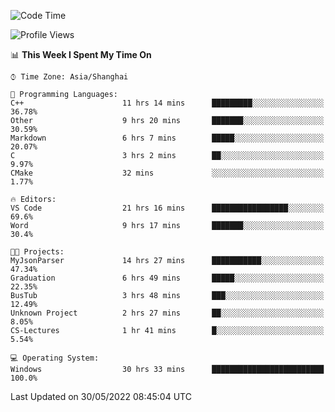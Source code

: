 <!--START_SECTION:waka-->
![Code Time](http://img.shields.io/badge/Code%20Time-77%20hrs%205%20mins-blue)

![Profile Views](http://img.shields.io/badge/Profile%20Views-5-blue)

📊 **This Week I Spent My Time On** 

```text
⌚︎ Time Zone: Asia/Shanghai

💬 Programming Languages: 
C++                      11 hrs 14 mins      █████████░░░░░░░░░░░░░░░░   36.78% 
Other                    9 hrs 20 mins       ███████░░░░░░░░░░░░░░░░░░   30.59% 
Markdown                 6 hrs 7 mins        █████░░░░░░░░░░░░░░░░░░░░   20.07% 
C                        3 hrs 2 mins        ██░░░░░░░░░░░░░░░░░░░░░░░   9.97% 
CMake                    32 mins             ░░░░░░░░░░░░░░░░░░░░░░░░░   1.77%

🔥 Editors: 
VS Code                  21 hrs 16 mins      █████████████████░░░░░░░░   69.6% 
Word                     9 hrs 17 mins       ███████░░░░░░░░░░░░░░░░░░   30.4%

🐱‍💻 Projects: 
MyJsonParser             14 hrs 27 mins      ███████████░░░░░░░░░░░░░░   47.34% 
Graduation               6 hrs 49 mins       █████░░░░░░░░░░░░░░░░░░░░   22.35% 
BusTub                   3 hrs 48 mins       ███░░░░░░░░░░░░░░░░░░░░░░   12.49% 
Unknown Project          2 hrs 27 mins       ██░░░░░░░░░░░░░░░░░░░░░░░   8.05% 
CS-Lectures              1 hr 41 mins        █░░░░░░░░░░░░░░░░░░░░░░░░   5.54%

💻 Operating System: 
Windows                  30 hrs 33 mins      █████████████████████████   100.0%

```


 Last Updated on 30/05/2022 08:45:04 UTC
<!--END_SECTION:waka-->